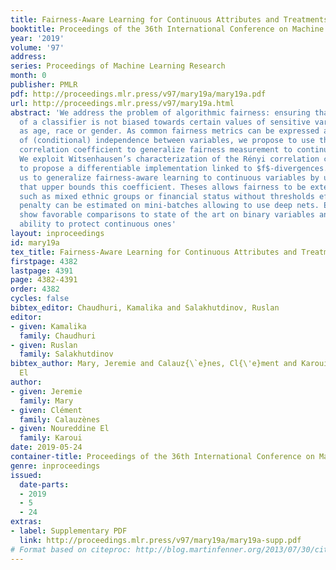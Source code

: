 ```yaml
---
title: Fairness-Aware Learning for Continuous Attributes and Treatments
booktitle: Proceedings of the 36th International Conference on Machine Learning
year: '2019'
volume: '97'
address: 
series: Proceedings of Machine Learning Research
month: 0
publisher: PMLR
pdf: http://proceedings.mlr.press/v97/mary19a/mary19a.pdf
url: http://proceedings.mlr.press/v97/mary19a.html
abstract: 'We address the problem of algorithmic fairness: ensuring that the outcome
  of a classifier is not biased towards certain values of sensitive variables such
  as age, race or gender. As common fairness metrics can be expressed as measures
  of (conditional) independence between variables, we propose to use the Rényi maximum
  correlation coefficient to generalize fairness measurement to continuous variables.
  We exploit Witsenhausen’s characterization of the Rényi correlation coefficient
  to propose a differentiable implementation linked to $f$-divergences. This allows
  us to generalize fairness-aware learning to continuous variables by using a penalty
  that upper bounds this coefficient. Theses allows fairness to be extented to variables
  such as mixed ethnic groups or financial status without thresholds effects. This
  penalty can be estimated on mini-batches allowing to use deep nets. Experiments
  show favorable comparisons to state of the art on binary variables and prove the
  ability to protect continuous ones'
layout: inproceedings
id: mary19a
tex_title: Fairness-Aware Learning for Continuous Attributes and Treatments
firstpage: 4382
lastpage: 4391
page: 4382-4391
order: 4382
cycles: false
bibtex_editor: Chaudhuri, Kamalika and Salakhutdinov, Ruslan
editor:
- given: Kamalika
  family: Chaudhuri
- given: Ruslan
  family: Salakhutdinov
bibtex_author: Mary, Jeremie and Calauz{\`e}nes, Cl{\'e}ment and Karoui, Noureddine
  El
author:
- given: Jeremie
  family: Mary
- given: Clément
  family: Calauzènes
- given: Noureddine El
  family: Karoui
date: 2019-05-24
container-title: Proceedings of the 36th International Conference on Machine Learning
genre: inproceedings
issued:
  date-parts:
  - 2019
  - 5
  - 24
extras:
- label: Supplementary PDF
  link: http://proceedings.mlr.press/v97/mary19a/mary19a-supp.pdf
# Format based on citeproc: http://blog.martinfenner.org/2013/07/30/citeproc-yaml-for-bibliographies/
---
```

